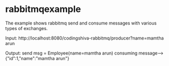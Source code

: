 # rabbitmqexample
The example shows rabbitmq send and consume messages with various types of exchanges.

Input: http://localhost:8080/codingshiva-rabbitmq/producer?name=mamtha arun

Output: 
send msg = Employee(name=mamtha arun)
consuming message--> {"id":1,"name":"mamtha arun"}
